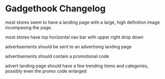 # Gadgethook Changelog


most stores seem to have a landing page with a large, high definition image incompasing the page.

most stores have top horizontal nav bar with upper right drop down

advertisements should be sent to an advertising landing page

advertisements should contain a promotional code

advert landing page should have a few trending items and categories, possibly even the promo code enlarged
